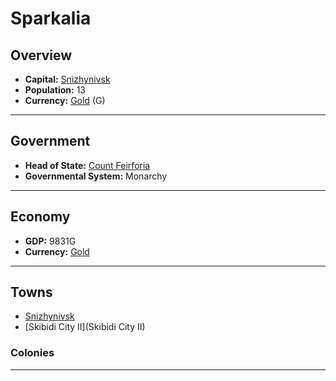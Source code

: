# Sparkalia

## Overview

- **Capital:** [Snizhynivsk](Snizhynivsk)
- **Population:** 13
- **Currency:** [Gold](Gold) (G)

---

## Government

- **Head of State:** [Count Feirforia](Feirforia)
- **Governmental System:** Monarchy

---

## Economy

- **GDP:** 9831G
- **Currency:** [Gold](Gold)

---

## Towns

- [Snizhynivsk](Snizhynivsk)
- [Skibidi City II](Skibidi City II)

###     Colonies



---